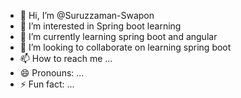 - 👋 Hi, I’m @Suruzzaman-Swapon
- 👀 I’m interested in Spring boot learning
- 🌱 I’m currently learning spring boot and angular
- 💞️ I’m looking to collaborate on learning spring boot
- 📫 How to reach me ...
- 😄 Pronouns: ...
- ⚡ Fun fact: ...

<!---
Suruzzaman-Swapon/Suruzzaman-Swapon is a ✨ special ✨ repository because its `README.md` (this file) appears on your GitHub profile.
You can click the Preview link to take a look at your changes.
--->
